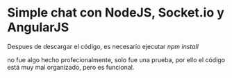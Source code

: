 # Simple chat con NodeJS, Socket.io y AngularJS

Despues de descargar el código, es necesario ejecutar _npm install_

no fue algo hecho profecionalmente, solo fue una prueba, por ello el código está muy mal organizado, pero es funcional.
